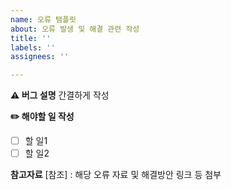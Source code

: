 ```yaml
---
name: 오류 탬플릿
about: 오류 발생 및 해결 관련 작성
title: ''
labels: ''
assignees: ''

---
```


**⚠️ 버그 설명**
간결하게 작성

**✏️ 해야할 일 작성**
- [ ] 할 일1
- [ ] 할 일2

**참고자료**
[참조] : 해당 오류 자료 및 해결방안 링크 등 첨부
